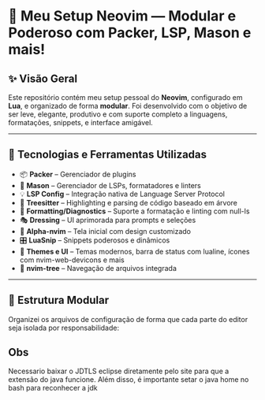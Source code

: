 # 🌟 Meu Setup Neovim — Modular e Poderoso com Packer, LSP, Mason e mais!


## ✨ Visão Geral

Este repositório contém meu setup pessoal do **Neovim**, configurado em **Lua**, e organizado de forma **modular**. Foi desenvolvido com o objetivo de ser leve, elegante, produtivo e com suporte completo a linguagens, formatações, snippets, e interface amigável.

---

## 🔧 Tecnologias e Ferramentas Utilizadas

- 📦 **Packer** – Gerenciador de plugins
- 🧩 **Mason** – Gerenciador de LSPs, formatadores e linters
- 💡 **LSP Config** – Integração nativa de Language Server Protocol
- 🎨 **Treesitter** – Highlighting e parsing de código baseado em árvore
- 🧼 **Formatting/Diagnostics** – Suporte a formatação e linting com null-ls
- 🎭 **Dressing** – UI aprimorada para prompts e seleções
- 🚀 **Alpha-nvim** – Tela inicial com design customizado
- 🎛️ **LuaSnip** – Snippets poderosos e dinâmicos
- 🌈 **Themes e UI** – Temas modernos, barra de status com lualine, ícones com nvim-web-devicons e mais
- 📁 **nvim-tree** – Navegação de arquivos integrada

---

## 🧱 Estrutura Modular

Organizei os arquivos de configuração de forma que cada parte do editor seja isolada por responsabilidade:

## Obs

Necessario baixar o JDTLS eclipse diretamente pelo site para que a extensão do java funcione. Além disso, é importante setar o java home no bash para reconhecer a jdk
